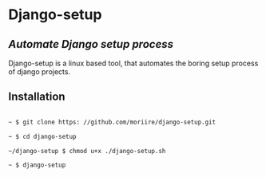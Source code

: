 # Django-setup
## _Automate Django setup process_

Django-setup is a linux based tool, that
automates the boring setup process of django
projects.

## Installation

```sh

~ $ git clone https: //github.com/moriire/django-setup.git
```
```sh
~ $ cd django-setup
```
```sh
~/django-setup $ chmod u+x ./django-setup.sh
```
```sh
~ $ django-setup
```
